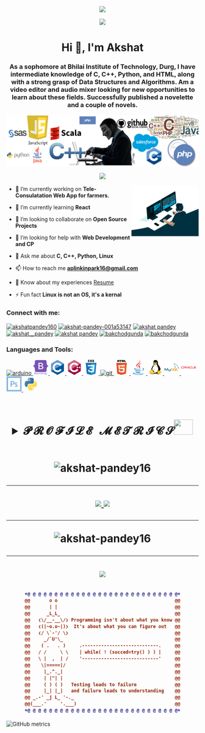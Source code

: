 <p align="center">
<img src="https://readme-typing-svg.herokuapp.com?font=Architects+Daughter&color=%2379A500&size=40&duration=3000&center=true&lines=Hello+Everybody">
<p align="center">
<img src="https://media.giphy.com/media/QLKSt3wQqlj7a/giphy.gif">
<h1 align="center">Hi 👋, I'm Akshat</h1>
<h3 align="center">As a sophomore at Bhilai Institute of Technology, Durg, I have intermediate knowledge of C, C++, Python, and HTML, along with a strong grasp of Data Structures and Algorithms. Am a video editor and audio mixer looking for new opportunities to learn about these fields. Successfully published a novelette and a couple of novels.</h3>

![A newbie coder](https://github.com/Akshat-Pandey16/Akshat-Pandey16/blob/main/banner.png)

<p align="center">
<img src="https://komarev.com/ghpvc/?username=trinib&color=0E9C47&style=for-the-badge">

<a href="https://github.com/Akshat-Pandey16"><img width="35%" align="right" alt="Akshat" src="https://github.com/Akshat-Pandey16/Akshat-Pandey16/blob/main/coder.gif" /></a>

- 🔭 I’m currently working on **Tele-Consulatation Web App for farmers.**

- 🌱 I’m currently learning **React**

- 👯 I’m looking to collaborate on **Open Source Projects**

- 🤝 I’m looking for help with **Web Development and CP**

- 💬 Ask me about **C, C++, Python, Linux**

- 📫 How to reach me **aplinkinpark16@gmail.com**

- 📄 Know about my experiences [Resume](https://github.com/Akshat-Pandey16/Akshat-Pandey16.github.io/blob/main/resume/Akshat%20Pandey%20Main%20Resume.pdf)

- ⚡ Fun fact **Linux is not an OS, it's a kernal**

<h3 align="left">Connect with me:</h3>
<p align="left">
<a href="https://twitter.com/akshatpandey160" target="blank"><img align="center" src="https://raw.githubusercontent.com/rahuldkjain/github-profile-readme-generator/master/src/images/icons/Social/twitter.svg" alt="akshatpandey160" height="30" width="40" /></a>
<a href="https://linkedin.com/in/akshat-pandey-001a53147" target="blank"><img align="center" src="https://raw.githubusercontent.com/rahuldkjain/github-profile-readme-generator/master/src/images/icons/Social/linked-in-alt.svg" alt="akshat-pandey-001a53147" height="30" width="40" /></a>
<a href="https://fb.com/akshat pandey" target="blank"><img align="center" src="https://raw.githubusercontent.com/rahuldkjain/github-profile-readme-generator/master/src/images/icons/Social/facebook.svg" alt="akshat pandey" height="30" width="40" /></a>
<a href="https://instagram.com/akshat._.pandey" target="blank"><img align="center" src="https://raw.githubusercontent.com/rahuldkjain/github-profile-readme-generator/master/src/images/icons/Social/instagram.svg" alt="akshat._.pandey" height="30" width="40" /></a>
<a href="https://www.youtube.com/c/akshat pandey" target="blank"><img align="center" src="https://raw.githubusercontent.com/rahuldkjain/github-profile-readme-generator/master/src/images/icons/Social/youtube.svg" alt="akshat pandey" height="30" width="40" /></a>
<a href="https://www.hackerrank.com/bakchodgunda" target="blank"><img align="center" src="https://raw.githubusercontent.com/rahuldkjain/github-profile-readme-generator/master/src/images/icons/Social/hackerrank.svg" alt="bakchodgunda" height="30" width="40" /></a>
<a href="https://www.leetcode.com/bakchodgunda" target="blank"><img align="center" src="https://raw.githubusercontent.com/rahuldkjain/github-profile-readme-generator/master/src/images/icons/Social/leet-code.svg" alt="bakchodgunda" height="30" width="40" /></a>
</p>

<h3 align="left">Languages and Tools:</h3>
<p align="left"> <a href="https://www.arduino.cc/" target="_blank" rel="noreferrer"> <img src="https://cdn.worldvectorlogo.com/logos/arduino-1.svg" alt="arduino" width="40" height="40"/> </a> <a href="https://getbootstrap.com" target="_blank" rel="noreferrer"> <img src="https://raw.githubusercontent.com/devicons/devicon/master/icons/bootstrap/bootstrap-plain-wordmark.svg" alt="bootstrap" width="40" height="40"/> </a> <a href="https://www.cprogramming.com/" target="_blank" rel="noreferrer"> <img src="https://raw.githubusercontent.com/devicons/devicon/master/icons/c/c-original.svg" alt="c" width="40" height="40"/> </a> <a href="https://www.w3schools.com/cpp/" target="_blank" rel="noreferrer"> <img src="https://raw.githubusercontent.com/devicons/devicon/master/icons/cplusplus/cplusplus-original.svg" alt="cplusplus" width="40" height="40"/> </a> <a href="https://www.w3schools.com/css/" target="_blank" rel="noreferrer"> <img src="https://raw.githubusercontent.com/devicons/devicon/master/icons/css3/css3-original-wordmark.svg" alt="css3" width="40" height="40"/> </a> <a href="https://git-scm.com/" target="_blank" rel="noreferrer"> <img src="https://www.vectorlogo.zone/logos/git-scm/git-scm-icon.svg" alt="git" width="40" height="40"/> </a> <a href="https://www.w3.org/html/" target="_blank" rel="noreferrer"> <img src="https://raw.githubusercontent.com/devicons/devicon/master/icons/html5/html5-original-wordmark.svg" alt="html5" width="40" height="40"/> </a> <a href="https://www.java.com" target="_blank" rel="noreferrer"> <img src="https://raw.githubusercontent.com/devicons/devicon/master/icons/java/java-original.svg" alt="java" width="40" height="40"/> </a> <a href="https://www.linux.org/" target="_blank" rel="noreferrer"> <img src="https://raw.githubusercontent.com/devicons/devicon/master/icons/linux/linux-original.svg" alt="linux" width="40" height="40"/> </a> <a href="https://www.mysql.com/" target="_blank" rel="noreferrer"> <img src="https://raw.githubusercontent.com/devicons/devicon/master/icons/mysql/mysql-original-wordmark.svg" alt="mysql" width="40" height="40"/> </a> <a href="https://www.oracle.com/" target="_blank" rel="noreferrer"> <img src="https://raw.githubusercontent.com/devicons/devicon/master/icons/oracle/oracle-original.svg" alt="oracle" width="40" height="40"/> </a> <a href="https://www.photoshop.com/en" target="_blank" rel="noreferrer"> <img src="https://raw.githubusercontent.com/devicons/devicon/master/icons/photoshop/photoshop-line.svg" alt="photoshop" width="40" height="40"/> </a> <a href="https://www.python.org" target="_blank" rel="noreferrer"> <img src="https://raw.githubusercontent.com/devicons/devicon/master/icons/python/python-original.svg" alt="python" width="40" height="40"/> </a> </p>
<p>&nbsp;</p>
  <h1 align="center">
  <details><summary><b>𝓟&nbsp;𝓡&nbsp;𝓞&nbsp;𝓕&nbsp;𝓘&nbsp;𝓛&nbsp;𝓔&nbsp;&nbsp; 𝓜&nbsp;𝓔&nbsp;𝓣&nbsp;𝓡&nbsp;𝓘&nbsp;𝓒&nbsp;𝓢<img src="https://media.giphy.com/media/mBYkXvLxkHZFmqBHIC/giphy.gif" width=50px height=40px></b></summary></details><br></p>

<p align="cnter"><img src="https://github-profile-trophy.vercel.app/?username=akshat-pandey16&theme=algolia&row=2" alt="akshat-pandey16" /></a> </p>
<hr>
  <p align="center">
  <a href="https://github.com/Akshat-Pandey16">
    <img width="65%" src="https://github-readme-stats.vercel.app/api?username=Akshat-Pandey16&show_icons=true&theme=algolia" />
    <img width="27%" src="https://github-readme-stats.vercel.app/api/top-langs/?username=Akshat-Pandey16&count_private=true&theme=algolia" />
  </a>
  </p>

<hr>
<p><img align="center" src="https://github-readme-streak-stats.herokuapp.com/?user=akshat-pandey16&theme=algolia" alt="akshat-pandey16" /></p>
<hr>
<p align="center">
<img src="https://intense-river-40395.herokuapp.com/graph?username=trinib&theme=react-dark&custom_title=~%20~%20~%20My%20Profile%20Contribution%20Graph%20~%20~%20~&hide_border=true&color=00d668&line=00d668&point=8b007e" width="100%">


<h4 align="center"> 

 ```diff
+@ @ @ @ @ @ @ @ @ @ @ @ @ @ @ @ @ @ @ @ @ @ @ @ @ @ @ @+
@@       o o                                           @@
@@       | |                                           @@
@@      _L_L_                                          @@
@@   ❮\/__-__\/❯ Programming isn't about what you know @@
@@   ❮(|~o.o~|)❯  It's about what you can figure out   @@
@@   ❮/ \`-'/ \❯                                       @@
@@     _/`U'\_                                         @@
@@    ( .   . )     .----------------------------.     @@
@@   / /     \ \    | while( ! (succed=try() ) ) |     @@
@@   \ |  ,  | /    '----------------------------'     @@
@@    \|=====|/                                        @@
@@     |_.^._|                                         @@
@@     | |"| |                                         @@
@@     ( ) ( )   Testing leads to failure              @@
@@     |_| |_|   and failure leads to understanding    @@
@@ _.-' _j L_ '-._                                     @@
@@(___.'     '.___)                                    @@
+@ @ @ @ @ @ @ @ @ @ @ @ @ @ @ @ @ @ @ @ @ @ @ @ @ @ @ @+
```
</h4>

![GitHub metrics](https://metrics.lecoq.io/Akshat-Pandey16)  


